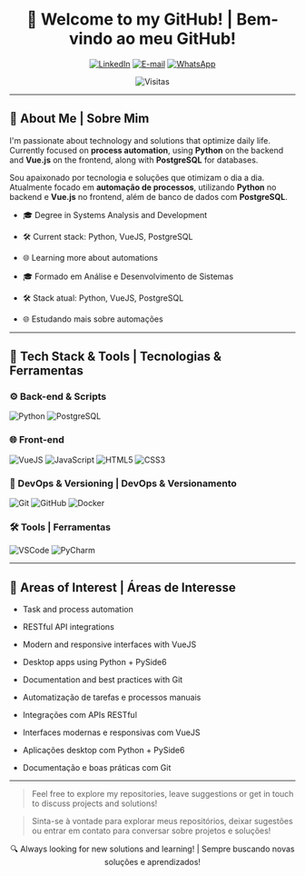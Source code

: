 <div align="center">

# 👋 Welcome to my GitHub! | Bem-vindo ao meu GitHub!

[![LinkedIn](https://img.shields.io/badge/-Mateus%20Matyak-blue?style=flat-square&logo=Linkedin&logoColor=white&link=https://www.linkedin.com/in/mateus-matyak/)](https://www.linkedin.com/in/mateus-matyak/)
[![E-mail](https://img.shields.io/badge/-mateusmatyak%40outlook.com.br-006bed?style=flat-square&logo=Microsoft-Outlook&logoColor=white&link=mailto:mateusmatyak@outlook.com.br)](mailto:mateusmatyak@outlook.com.br)
[![WhatsApp](https://img.shields.io/badge/-WhatsApp-25D366?style=flat-square&logo=WhatsApp&logoColor=white&link=https://api.whatsapp.com/send?phone=41984830131)](https://api.whatsapp.com/send?phone=41984830131)

![Visitas](https://komarev.com/ghpvc/?username=suetamkaytam&color=006bed)

</div>

---

## 🚀 About Me | Sobre Mim

I'm passionate about technology and solutions that optimize daily life. Currently focused on **process automation**, using **Python** on the backend and **Vue.js** on the frontend, along with **PostgreSQL** for databases.

Sou apaixonado por tecnologia e soluções que otimizam o dia a dia. Atualmente focado em **automação de processos**, utilizando **Python** no backend e **Vue.js** no frontend, além de banco de dados com **PostgreSQL**.

- 🎓 Degree in Systems Analysis and Development  
- 🛠️ Current stack: Python, VueJS, PostgreSQL  
- 🌐 Learning more about automations

- 🎓 Formado em Análise e Desenvolvimento de Sistemas  
- 🛠️ Stack atual: Python, VueJS, PostgreSQL  
- 🌐 Estudando mais sobre automações

---

## 🧰 Tech Stack & Tools | Tecnologias & Ferramentas

### ⚙️ Back-end & Scripts
![Python](https://img.shields.io/badge/Python-%2314354C?style=for-the-badge&logo=python&logoColor=white)
![PostgreSQL](https://img.shields.io/badge/PostgreSQL-%23336791?style=for-the-badge&logo=postgresql&logoColor=white)

### 🌐 Front-end
![VueJS](https://img.shields.io/badge/Vue.js-%234FC08D?style=for-the-badge&logo=vue.js&logoColor=white)
![JavaScript](https://img.shields.io/badge/JavaScript-%23F7DF1E?style=for-the-badge&logo=javascript&logoColor=black)
![HTML5](https://img.shields.io/badge/HTML5-%23E34F26?style=for-the-badge&logo=html5&logoColor=white)
![CSS3](https://img.shields.io/badge/CSS3-%231572B6?style=for-the-badge&logo=css3&logoColor=white)

### 🔧 DevOps & Versioning | DevOps & Versionamento
![Git](https://img.shields.io/badge/Git-%23F05033?style=for-the-badge&logo=git&logoColor=white)
![GitHub](https://img.shields.io/badge/GitHub-%23121011?style=for-the-badge&logo=github&logoColor=white)
![Docker](https://img.shields.io/badge/Docker-%232496ED?style=for-the-badge&logo=docker&logoColor=white)

### 🛠️ Tools | Ferramentas
![VSCode](https://img.shields.io/badge/VS%20Code-%23007ACC?style=for-the-badge&logo=visual-studio-code&logoColor=white)
![PyCharm](https://img.shields.io/badge/PyCharm-%23000000?style=for-the-badge&logo=pycharm&logoColor=white)

---

## 📌 Areas of Interest | Áreas de Interesse

- Task and process automation  
- RESTful API integrations  
- Modern and responsive interfaces with VueJS  
- Desktop apps using Python + PySide6  
- Documentation and best practices with Git

- Automatização de tarefas e processos manuais  
- Integrações com APIs RESTful  
- Interfaces modernas e responsivas com VueJS  
- Aplicações desktop com Python + PySide6  
- Documentação e boas práticas com Git

---

> Feel free to explore my repositories, leave suggestions or get in touch to discuss projects and solutions!

> Sinta-se à vontade para explorar meus repositórios, deixar sugestões ou entrar em contato para conversar sobre projetos e soluções!

<p align="center">
  🔍 Always looking for new solutions and learning! | Sempre buscando novas soluções e aprendizados!
</p>
